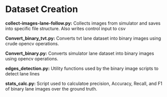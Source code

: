 # Dataset Creation

**collect-images-lane-follow.py:**
Collects images from simulator and saves into specific file structure. Also writes control input to csv

**Convert_binary_tvt.py:** Converts tvt lane dataset into binary images using crude opencv operations.

**Convert_binary.py:** Converts simulator lane dataset into binary images using opencv operations.

**edges_detection.py:** Utility functions used by the binary image scripts to detect lane lines

**stats_calc.py:** Script used to calculatoe precision, Accuracy, Recall, and F1 of binary lane images over the ground truth.

